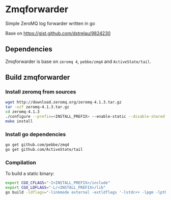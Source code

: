 # Zmqforwarder
Simple ZeroMQ log forwarder written in go

Base on https://gist.github.com/dstrelau/9824230

## Dependencies

Zmqforwarder is base on `zeromq 4`, `pebbe/zmq4` and `ActiveState/tail`.

## Build zmqforwarder

### Install zeromq from sources

```bash
wget http://download.zeromq.org/zeromq-4.1.3.tar.gz
tar -xzf zeromq-4.1.3.tar.gz
cd zeromq-4.1.3
./configure --prefix=<INSTALL_PREFIX> --enable-static --disable-shared
make install
```

### Install go dependencies

```bash
go get github.com/pebbe/zmq4
go get github.com/ActiveState/tail
```

### Compilation

To build a static binary:

```bash
export CGO_CFLAGS="-I<INSTALL_PREFIX>/include"
export CGO_LDFLAGS="-L/<INSTALL_PREFIX>/lib"
go build -ldflags="-linkmode external -extldflags '-lstdc++ -lpgm -lpthread -static'" zmqforwarder.go
```
